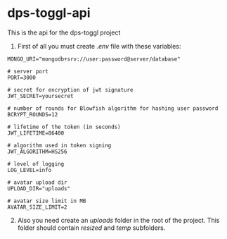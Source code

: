 # dps-toggl-api

This is the api for the dps-toggl project

1. First of all you must create *.env* file with these variables:
```
MONGO_URI="mongodb+srv://user:password@server/database"

# server port
PORT=3000

# secret for encryption of jwt signature
JWT_SECRET=yoursecret

# number of rounds for Blowfish algorithm for hashing user password
BCRYPT_ROUNDS=12

# lifetime of the token (in seconds)
JWT_LIFETIME=86400

# algorithm used in token signing
JWT_ALGORITHM=HS256

# level of logging
LOG_LEVEL=info

# avatar upload dir
UPLOAD_DIR="uploads"

# avatar size limit in MB
AVATAR_SIZE_LIMIT=2
```

2. Also you need create an _uploads_ folder in the root of the project. This folder should contain _resized_ and _temp_ subfolders.
